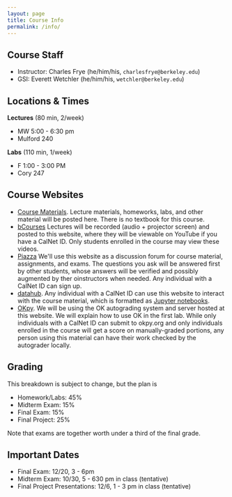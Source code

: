 ```yaml
---
layout: page
title: Course Info
permalink: /info/
---
```


## Course Staff
- Instructor: Charles Frye (he/him/his, `charlesfrye@berkeley.edu`)
- GSI: Everett Wetchler (he/him/his, `wetchler@berkeley.edu`)

## Locations & Times
**Lectures** (80 min, 2/week)
- MW 5:00 - 6:30 pm
- Mulford 240

**Labs** (110 min, 1/week)
- F 1:00 - 3:00 PM
- Cory 247

## Course Websites
- [Course Materials]({{site.url}}).
Lecture materials, homeworks, labs, and other material will be posted here.
There is no textbook for this course.
- [bCourses](https://bcourses.berkeley.edu)
Lectures will be recorded (audio + projector screen)
and posted to this website,
where they will be viewable on YouTube if you have a CalNet ID.
Only students enrolled in the course may view these videos.
- [Piazza](https://piazza.com/berkeley/fall2019/psych101d)
We'll use this website as a discussion forum for course material, assignments, and exams.
The questions you ask will be answered first by other students,
whose answers will be verified and possibly augmented by ther oinstructors when needed.
Any individual with a CalNet ID can sign up.
- [datahub](https://datahub.berkeley.edu).
Any individual with a CalNet ID can use this website to interact with the course material,
which is formatted as
[Jupyter notebooks](https://jupyter.org/).
- [OKpy](https://okpy.org).
We will be using the OK autograding system and server hosted at this website.
We will explain how to use OK in the first lab.
While only individuals with a CalNet ID can submit to okpy.org
and only individuals enrolled in the course will get a score
on manually-graded portions,
any person using this material can have their work checked by the
autograder locally.

## Grading
This breakdown is subject to change, but the plan is

- Homework/Labs: 45%
- Midterm Exam: 15%
- Final Exam: 15%
- Final Project: 25%

Note that exams are together worth under a third of the final grade.

## Important Dates

- Final Exam: 12/20, 3 - 6pm
- Midterm Exam: 10/30, 5 - 630 pm in class (tentative)
- Final Project Presentations: 12/6, 1 - 3 pm in class (tentative)
